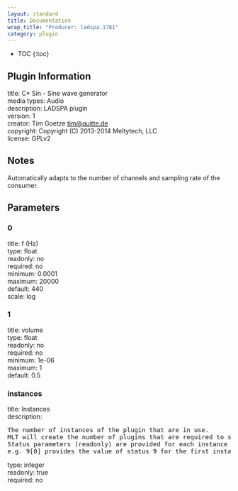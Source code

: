 ```yaml
---
layout: standard
title: Documentation
wrap_title: "Producer: ladspa.1781"
category: plugin
---
```

* TOC
{:toc}

## Plugin Information

title: C* Sin - Sine wave generator  
media types:
Audio  
description: LADSPA plugin  
version: 1  
creator: Tim Goetze <tim@quitte.de>  
copyright: Copyright (C) 2013-2014 Meltytech, LLC  
license: GPLv2  

## Notes

Automatically adapts to the number of channels and sampling rate of the consumer.

## Parameters

### 0

title: f (Hz)    
type: float  
readonly: no  
required: no  
minimum: 0.0001  
maximum: 20000  
default: 440  
scale: log  

### 1

title: volume    
type: float  
readonly: no  
required: no  
minimum: 1e-06  
maximum: 1  
default: 0.5  

### instances

title: Instances    
description:
<pre>
The number of instances of the plugin that are in use.
MLT will create the number of plugins that are required to support the number of audio channels.
Status parameters (readonly) are provided for each instance and are accessed by specifying the instance number after the identifier (starting at zero).
e.g. 9[0] provides the value of status 9 for the first instance.
</pre>
type: integer  
readonly: true  
required: no  

